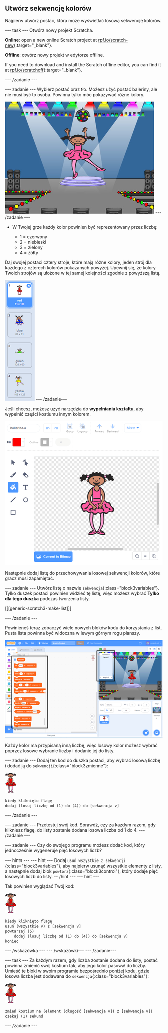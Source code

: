 ## Utwórz sekwencję kolorów

Najpierw utwórz postać, która może wyświetlać losową sekwencję kolorów.

\--- task \--- Otwórz nowy projekt Scratcha.

**Online**: open a new online Scratch project at [rpf.io/scratch-new](https://rpf.io/scratch-new){:target="_blank"}.

**Offline**: otwórz nowy projekt w edytorze offline.

If you need to download and install the Scratch offline editor, you can find it at [rpf.io/scratchoff](https://rpf.io/scratchoff){:target="_blank"}.

\--- /zadanie \---

\--- zadanie \--- Wybierz postać oraz tło. Możesz użyć postać baleriny, ale nie musi być to osoba. Powinna tylko móc pokazywać różne kolory.

![zrzut ekranu](images/colour-sprite.png) \--- /zadanie \---

+ W Twojej grze każdy kolor powinien być reprezentowany przez liczbę:
    
    + 1 = czerwony
    + 2 = niebieski
    + 3 = zielony
    + 4 = żółty

Daj swojej postaci cztery stroje, które mają różne kolory, jeden strój dla każdego z czterech kolorów pokazanych powyżej. Upewnij się, że kolory Twoich strojów są ułożone w tej samej kolejności zgodnie z powyższą listą.

![zrzut ekranu](images/colour-costume.png) \--- /zadanie\---

Jeśli chcesz, możesz użyć narzędzia do **wypełniania kształtu**, aby wypełnić części kostiumu innym kolorem.

![wypełnij kolorem](images/color-a-shape.png)

Następnie dodaj listę do przechowywania losowej sekwencji kolorów, które gracz musi zapamiętać.

\--- zadanie \--- Utwórz listę o nazwie `sekwencja`{:class="block3variables"}. Tylko duszek postaci powinien widzieć tę listę, więc możesz wybrać **Tylko dla tego duszka** podczas tworzenia listy.

[[[generic-scratch3-make-list]]]

\--- /zadanie \---

Powinieneś teraz zobaczyć wiele nowych bloków kodu do korzystania z list. Pusta lista powinna być widoczna w lewym górnym rogu planszy.

![zrzut ekranu](images/colour-list-blocks-annotated.png)

Każdy kolor ma przypisaną inną liczbę, więc losowy kolor możesz wybrać poprzez losowe wybranie liczby i dodanie jej do listy.

\--- zadanie \--- Dodaj ten kod do duszka postaci, aby wybrać losową liczbę i dodać ją do `sekwencji`{:class="block3zmienne"}:

![balerina](images/ballerina.png)

```blocks3
kiedy kliknięto flagę
dodaj (losuj liczbę od (1) do (4)) do [sekwencja v]
```

\--- /zadanie \---

\--- zadanie \--- Przetestuj swój kod. Sprawdź, czy za każdym razem, gdy klikniesz flagę, do listy zostanie dodana losowa liczba od 1 do 4. \--- /zadanie \---

\--- zadanie \--- Czy do swojego programu możesz dodać kod, który jednocześnie wygeneruje pięć losowych liczb?

\--- hints \--- \--- hint \--- Dodaj `usuń wszystkie z sekwencji` {:class="block3variables"}, aby najpierw usunąć wszystkie elementy z listy, a następnie dodaj blok `powtórz`{:class="block3control"}, który dodaje pięć losowych liczb do listy. -- /hint \--- \--- hint \---

Tak powinien wyglądać Twój kod:

![balerina](images/ballerina.png)

```blocks3
kiedy kliknięto flagę
usuń (wszystkie v) z [sekwencja v]
powtarzaj (5)
    dodaj (losuj liczbę od (1) do (4)) do [sekwencja v]
koniec
```

\--- /wskazówka \--- \--- /wskazówki\--- \--- /zadanie\---

\--- task \--- Za każdym razem, gdy liczba zostanie dodana do listy, postać powinna zmienić swój kostium tak, aby jego kolor pasował do liczby. Umieść te bloki w swoim programie bezpośrednio poniżej kodu, gdzie losowa liczba jest dodawana do `sekwencja`{:class="block3variables"}:

![balerina](images/ballerina.png)

```blocks3
zmień kostium na (element (długość [sekwencja v]) z [sekwencja v]) 
czekaj (1) sekund
```

\--- /zadanie \---